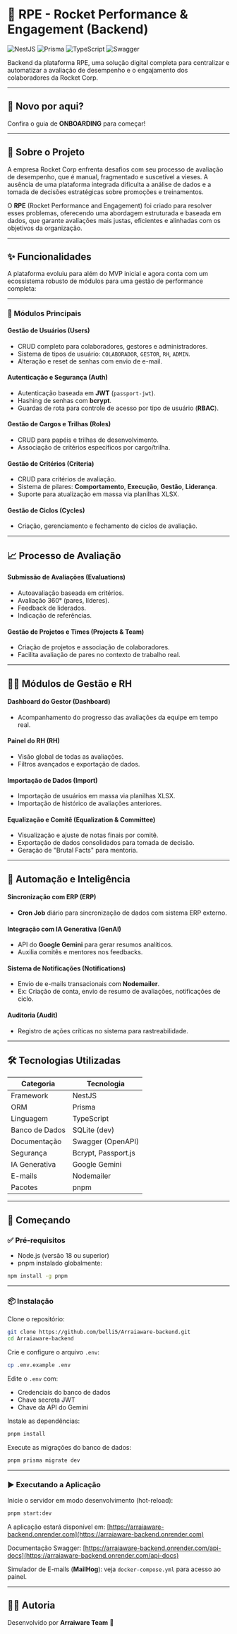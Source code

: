 # 🚀 RPE - Rocket Performance & Engagement (Backend)

![NestJS](https://img.shields.io/badge/NestJS-E0234E?style=for-the-badge&logo=nestjs&logoColor=white)
![Prisma](https://img.shields.io/badge/Prisma-3982CE?style=for-the-badge&logo=prisma&logoColor=white)
![TypeScript](https://img.shields.io/badge/TypeScript-3178C6?style=for-the-badge&logo=typescript&logoColor=white)
![Swagger](https://img.shields.io/badge/Swagger-85EA2D?style=for-the-badge&logo=swagger&logoColor=black)

Backend da plataforma RPE, uma solução digital completa para centralizar e automatizar a avaliação de desempenho e o engajamento dos colaboradores da Rocket Corp.

---

## 👋 Novo por aqui?

Confira o guia de **ONBOARDING** para começar!

---

## 🎯 Sobre o Projeto

A empresa Rocket Corp enfrenta desafios com seu processo de avaliação de desempenho, que é manual, fragmentado e suscetível a vieses. A ausência de uma plataforma integrada dificulta a análise de dados e a tomada de decisões estratégicas sobre promoções e treinamentos.

O **RPE** (Rocket Performance and Engagement) foi criado para resolver esses problemas, oferecendo uma abordagem estruturada e baseada em dados, que garante avaliações mais justas, eficientes e alinhadas com os objetivos da organização.

---

## ✨ Funcionalidades

A plataforma evoluiu para além do MVP inicial e agora conta com um ecossistema robusto de módulos para uma gestão de performance completa:

---

### 🧩 Módulos Principais

#### Gestão de Usuários (Users)
- CRUD completo para colaboradores, gestores e administradores.
- Sistema de tipos de usuário: `COLABORADOR`, `GESTOR`, `RH`, `ADMIN`.
- Alteração e reset de senhas com envio de e-mail.

#### Autenticação e Segurança (Auth)
- Autenticação baseada em **JWT** (`passport-jwt`).
- Hashing de senhas com **bcrypt**.
- Guardas de rota para controle de acesso por tipo de usuário (**RBAC**).

#### Gestão de Cargos e Trilhas (Roles)
- CRUD para papéis e trilhas de desenvolvimento.
- Associação de critérios específicos por cargo/trilha.

#### Gestão de Critérios (Criteria)
- CRUD para critérios de avaliação.
- Sistema de pilares: **Comportamento**, **Execução**, **Gestão**, **Liderança**.
- Suporte para atualização em massa via planilhas XLSX.

#### Gestão de Ciclos (Cycles)
- Criação, gerenciamento e fechamento de ciclos de avaliação.

---

## 📈 Processo de Avaliação

#### Submissão de Avaliações (Evaluations)
- Autoavaliação baseada em critérios.
- Avaliação 360° (pares, líderes).
- Feedback de liderados.
- Indicação de referências.

#### Gestão de Projetos e Times (Projects & Team)
- Criação de projetos e associação de colaboradores.
- Facilita avaliação de pares no contexto de trabalho real.

---

## 🧑‍💼 Módulos de Gestão e RH

#### Dashboard do Gestor (Dashboard)
- Acompanhamento do progresso das avaliações da equipe em tempo real.

#### Painel do RH (RH)
- Visão global de todas as avaliações.
- Filtros avançados e exportação de dados.

#### Importação de Dados (Import)
- Importação de usuários em massa via planilhas XLSX.
- Importação de histórico de avaliações anteriores.

#### Equalização e Comitê (Equalization & Committee)
- Visualização e ajuste de notas finais por comitê.
- Exportação de dados consolidados para tomada de decisão.
- Geração de "Brutal Facts" para mentoria.

---

## 🤖 Automação e Inteligência

#### Sincronização com ERP (ERP)
- **Cron Job** diário para sincronização de dados com sistema ERP externo.

#### Integração com IA Generativa (GenAI)
- API do **Google Gemini** para gerar resumos analíticos.
- Auxilia comitês e mentores nos feedbacks.

#### Sistema de Notificações (Notifications)
- Envio de e-mails transacionais com **Nodemailer**.
- Ex: Criação de conta, envio de resumo de avaliações, notificações de ciclo.

#### Auditoria (Audit)
- Registro de ações críticas no sistema para rastreabilidade.

---

## 🛠️ Tecnologias Utilizadas

| Categoria         | Tecnologia         |
|------------------|--------------------|
| Framework        | NestJS             |
| ORM              | Prisma             |
| Linguagem        | TypeScript         |
| Banco de Dados   | SQLite (dev)       |
| Documentação     | Swagger (OpenAPI)  |
| Segurança        | Bcrypt, Passport.js|
| IA Generativa    | Google Gemini      |
| E-mails          | Nodemailer         |
| Pacotes          | pnpm               |

---

## 🚀 Começando

### ✅ Pré-requisitos

- Node.js (versão 18 ou superior)
- pnpm instalado globalmente:
```bash
npm install -g pnpm
```

---

### 📦 Instalação

Clone o repositório:

```bash
git clone https://github.com/belli5/Arraiaware-backend.git
cd Arraiaware-backend
```

Crie e configure o arquivo `.env`:

```bash
cp .env.example .env
```

Edite o `.env` com:
- Credenciais do banco de dados
- Chave secreta JWT
- Chave da API do Gemini

Instale as dependências:

```bash
pnpm install
```

Execute as migrações do banco de dados:

```bash
pnpm prisma migrate dev
```

---

### ▶️ Executando a Aplicação

Inicie o servidor em modo desenvolvimento (hot-reload):

```bash
pnpm start:dev
```

A aplicação estará disponível em: [https://arraiaware-backend.onrender.com](https://arraiaware-backend.onrender.com)

Documentação Swagger: [https://arraiaware-backend.onrender.com/api-docs](https://arraiaware-backend.onrender.com/api-docs)

Simulador de E-mails (**MailHog**): veja `docker-compose.yml` para acesso ao painel.

---

## 🧑‍💻 Autoria

Desenvolvido por **Arraiware Team** 🚀
